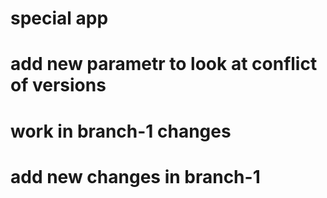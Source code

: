 # special app
# add new parametr to look at conflict of versions
# work in branch-1 changes
# add new changes in branch-1

